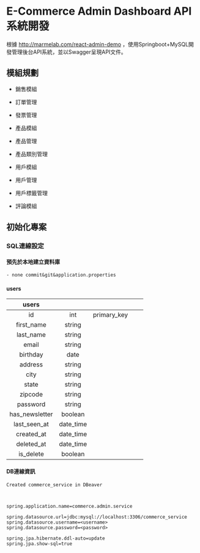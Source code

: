 # E-Commerce Admin Dashboard API系統開發
根據 http://marmelab.com/react-admin-demo ，使用Springboot+MySQL開發管理後台API系統，並以Swagger呈現API文件。

## 模組規劃 
- 銷售模組
- 訂單管理
- 發票管理

- 產品模組
- 產品管理
- 產品類別管理

- 用戶模組
- 用戶管理
- 用戶標籤管理

- 評論模組


## 初始化專案
### SQL連線設定
#### 預先於本地建立資料庫
```
- none commit&git&application.properties
```




#### users
|      users     |           |             |   |   |
|:--------------:|:---------:|:-----------:|---|---|
|       id       |    int    | primary_key |   |   |
|   first_name   |   string  |             |   |   |
|    last_name   |   string  |             |   |   |
|      email     |   string  |             |   |   |
|    birthday    |    date   |             |   |   |
|     address    |   string  |             |   |   |
|      city      |   string  |             |   |   |
|      state     |   string  |             |   |   |
|     zipcode    |   string  |             |   |   |
|    password    |   string  |             |   |   |
| has_newsletter |  boolean  |             |   |   |
|  last_seen_at  | date_time |             |   |   |
|   created_at   | date_time |             |   |   |
|   deleted_at   | date_time |             |   |   |
|    is_delete   |  boolean  |             |   |   |





















#### DB連線資訊
```
Created commerce_service in DBeaver



spring.application.name=commerce.admin.service

spring.datasource.url=jdbc:mysql://localhost:3306/commerce_service
spring.datasource.username=<username>
spring.datasource.password=<password>

spring.jpa.hibernate.ddl-auto=update
spring.jpa.show-sql=true
